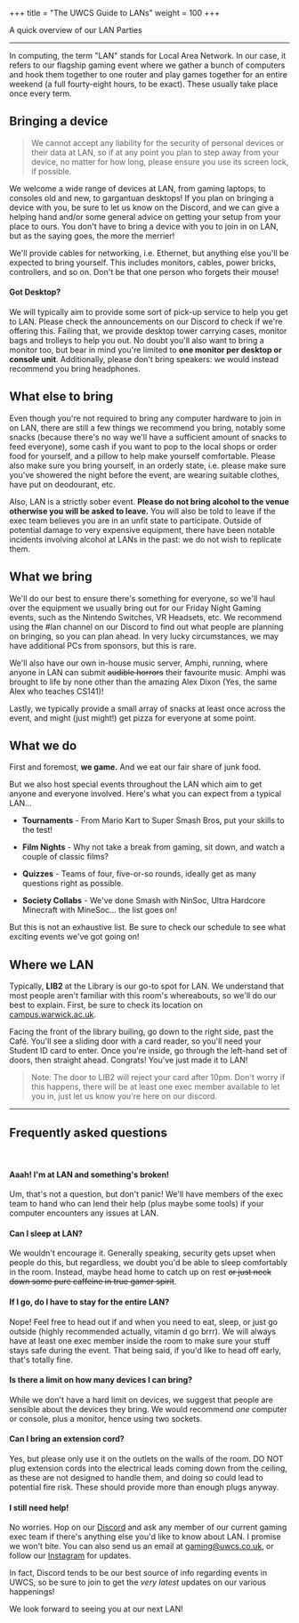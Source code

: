 +++
title = "The UWCS Guide to LANs"
weight = 100
+++

A quick overview of our LAN Parties
<!-- more -->
------------------------------------------------------------------------

In computing, the term "LAN" stands for Local Area Network. In our case, it refers to our flagship gaming event where we gather a bunch of computers and hook them together to one router and play games together for an entire weekend (a full fourty-eight hours, to be exact). These usually take place once every term.

## Bringing a device

> We cannot accept any liability for the security of personal devices or their data at LAN, so if at any point you plan to step away from your device, no matter for how long, please ensure you use its screen lock, if possible.

We welcome a wide range of devices at LAN, from gaming laptops, to consoles old and new, to gargantuan desktops! If you plan on bringing a device with you, be sure to let us know on the Discord, and we can give a helping hand and/or some general advice on getting your setup from your place to ours. You don't have to bring a device with you to join in on LAN, but as the saying goes, the more the merrier!

We'll provide cables for networking, i.e. Ethernet, but anything else you'll be expected to bring yourself. This includes monitors, cables, power bricks, controllers, and so on. Don't be that one person who forgets their mouse!

#### Got Desktop?

We will typically aim to provide some sort of pick-up service to help you get to LAN. Please check the announcements on our Discord to check if we're offering this. Failing that, we provide desktop tower carrying cases, monitor bags and trolleys to help you out. No doubt you'll also want to bring a monitor too, but bear in mind you're limited to **one monitor per desktop or console unit**. Additionally, please don't bring speakers: we would instead recommend you bring headphones.

## What else to bring

Even though you're not required to bring any computer hardware to join in on LAN, there are still a few things we recommend you bring, notably some snacks (because there's no way we'll have a sufficient amount of snacks to feed everyone), some cash if you want to pop to the local shops or order food for yourself, and a pillow to help make yourself comfortable. Please also make sure you bring yourself, in an orderly state, i.e. please make sure you've showered the night before the event, are wearing suitable clothes, have put on deodourant, etc.

Also, LAN is a strictly sober event. **Please do not bring alcohol to the venue otherwise you will be asked to leave.** You will also be told to leave if the exec team believes you are in an unfit state to participate. Outside of potential damage to very expensive equipment, there have been notable incidents involving alcohol at LANs in the past: we do not wish to replicate them.

## What we bring

We'll do our best to ensure there's something for everyone, so we'll haul over the equipment we usually bring out for our Friday Night Gaming events, such as the Nintendo Switches, VR Headsets, etc. We recommend using the #lan channel on our Discord to find out what people are planning on bringing, so you can plan ahead. In very lucky circumstances, we may have additional PCs from sponsors, but this is rare.

We'll also have our own in-house music server, Amphi, running, where anyone in LAN can submit ~~audible horrors~~ their favourite music. Amphi was brought to life by none other than the amazing Alex Dixon (Yes, the same Alex who teaches CS141)!

Lastly, we typically provide a small array of snacks at least once across the event, and might (just might!) get pizza for everyone at some point.

## What we do

First and foremost, **we game.** And we eat our fair share of junk food.

But we also host special events throughout the LAN which aim to get anyone and everyone involved. Here's what you can expect from a typical LAN...

- **Tournaments** - From Mario Kart to Super Smash Bros, put your skills to the test!

- **Film Nights** - Why not take a break from gaming, sit down, and watch a couple of classic films?

- **Quizzes** - Teams of four, five-or-so rounds, ideally get as many questions right as possible.

- **Society Collabs** - We've done Smash with NinSoc, Ultra Hardcore Minecraft with MineSoc... the list goes on!

But this is not an exhaustive list. Be sure to check our schedule to see what exciting events we've got going on!

## Where we LAN

Typically, **LIB2** at the Library is our go-to spot for LAN. We understand that most people aren't familiar with this room's whereabouts, so we'll do our best to explain. First, be sure to check its location on [campus.warwick.ac.uk](https://campus.warwick.ac.uk/search/623c88f2421e6f5928c0e4ec?projectId=warwick).

Facing the front of the library builing, go down to the right side, past the Café. You'll see a sliding door with a card reader, so you'll need your Student ID card to enter. Once you're inside, go through the left-hand set of doors, then straight ahead. Congrats! You've just made it to LAN!

> Note: The door to LIB2 will reject your card after 10pm. Don't worry if this happens, there will be at least one exec member available to let you in, just let us know you're here on our discord.

------------------------------------------------------------------------

## Frequently asked questions

<br>

#### Aaah! I'm at LAN and something's broken!

Um, that's not a question, but don't panic! We'll have members of the exec team to hand who can lend their help (plus maybe some tools) if your computer encounters any issues at LAN.

#### Can I sleep at LAN?

We wouldn't encourage it. Generally speaking, security gets upset when people do this, but regardless, we doubt you'd be able to sleep comfortably in the room. Instead, maybe head home to catch up on rest ~~or just neck down some pure caffeine in true gamer spirit~~.

#### If I go, do I have to stay for the entire LAN?

Nope! Feel free to head out if and when you need to eat, sleep, or just go outside (highly recommended actually, vitamin d go brrr). We will always have at least one exec member inside the room to make sure your stuff stays safe during the event. That being said, if you'd like to head off early, that's totally fine.

#### Is there a limit on how many devices I can bring?

While we don't have a hard limit on devices, we suggest that people are sensible about the devices they bring. We would recommend *one* computer or console, plus a monitor, hence using two sockets.

#### Can I bring an extension cord?

Yes, but please only use it on the outlets on the walls of the room. DO NOT plug extension cords into the electrical leads coming down from the ceiling, as these are not designed to handle them, and doing so could lead to potential fire risk. These should provide more than enough plugs anyway.

#### I still need help!

No worries. Hop on our [Discord](https://discord.uwcs.co.uk) and ask any member of our current gaming exec team if there's anything else you'd like to know about LAN. I promise we won't bite. You can also send us an email at [gaming@uwcs.co.uk](mailto:gaming@uwcs.co.uk), or follow our [Instagram](https://www.instagram.com/warwickcompsoc/) for updates.

In fact, Discord tends to be our best source of info regarding events in UWCS, so be sure to join to get the *very latest* updates on our various happenings!

We look forward to seeing you at our next LAN!